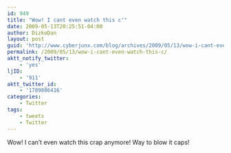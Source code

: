 ```yaml
---
id: 949
title: "Wow! I cant even watch this c'"
date: 2009-05-13T20:25:51-04:00
author: DizkoDan
layout: post
guid: 'http://www.cyberjunx.com/blog/archives/2009/05/13/wow-i-cant-even-watch-this-c/'
permalink: /2009/05/13/wow-i-cant-even-watch-this-c/
aktt_notify_twitter:
    - 'yes'
ljID:
    - '911'
aktt_twitter_id:
    - '1789886416'
categories:
    - Twitter
tags:
    - tweets
    - Twitter
---
```


Wow! I can’t even watch this crap anymore! Way to blow it caps!